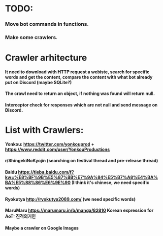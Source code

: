 # TODO:
### Move bot commands in functions.
### Make some crawlers.

# Crawler arhitecture
#### It need to download with HTTP request a webiste, search for specific words and get the content, compare the content with what bot already put on Discord (maybe SQLite?)
#### The crawl need to return an object, if nothing was found will return null.
#### Interceptor check for responses which are not null and send message on Discord.

# List with Crawlers:
#### Yonkou: https://twitter.com/yonkouprod + https://www.reddit.com/user/YonkouProductions
#### r/ShingekiNoKyojin (searching on festival thread and pre-release thread)
#### Baidu https://tieba.baidu.com/f?kw=%E8%BF%9B%E5%87%BB%E7%9A%84%E5%B7%A8%E4%BA%BA%E5%88%86%E6%9E%90 (I think it's chinese, we need specific words)
#### Ryokutya http://ryokutya2089.com/ (we need specific words)
#### MaruMaru https://marumaru.in/b/manga/82810 Korean expression for AoT: 진격의거인
#### Maybe a crawler on Google Images
